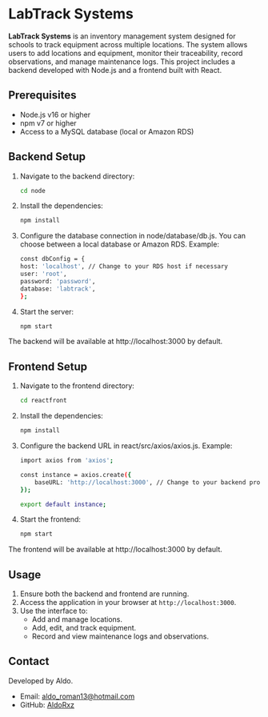 # LabTrack Systems

**LabTrack Systems** is an inventory management system designed for schools to track equipment across multiple locations. The system allows users to add locations and equipment, monitor their traceability, record observations, and manage maintenance logs. This project includes a backend developed with Node.js and a frontend built with React.

## Prerequisites

- Node.js v16 or higher
- npm v7 or higher
- Access to a MySQL database (local or Amazon RDS)


## Backend Setup

1. Navigate to the backend directory:
   ```bash
   cd node

2. Install the dependencies:
   ```bash
   npm install

3. Configure the database connection in node/database/db.js. You can choose between a local database or Amazon RDS. Example:
    ```bash
   const dbConfig = {
    host: 'localhost', // Change to your RDS host if necessary
    user: 'root',
    password: 'password',
    database: 'labtrack',
    };

4. Start the server:
   ```bash
   npm start

  The backend will be available at http://localhost:3000 by default.

  ## Frontend Setup

1. Navigate to the frontend  directory:
   ```bash
   cd reactfront

2. Install the dependencies:
   ```bash
   npm install

3. Configure the backend URL in react/src/axios/axios.js. Example:
    ```bash
   import axios from 'axios';

    const instance = axios.create({
        baseURL: 'http://localhost:3000', // Change to your backend production URL
    });
    
    export default instance;

4. Start the frontend:
   ```bash
   npm start

The frontend will be available at http://localhost:3000 by default.


## Usage

1. Ensure both the backend and frontend are running.
2. Access the application in your browser at `http://localhost:3000`.
3. Use the interface to:
   - Add and manage locations.
   - Add, edit, and track equipment.
   - Record and view maintenance logs and observations.

## Contact

Developed by Aldo.
- Email: [aldo_roman13@hotmail.com](mailto:aldo_roman13@hotmail.com)
- GitHub: [AldoRxz](https://github.com/AldoRxz)
